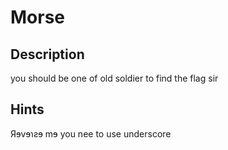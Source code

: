 # Morse
## Description
you should be one of old soldier to find the flag sir 

## Hints 
Яɘvɘɿƨɘ mɘ
you nee to use underscore


